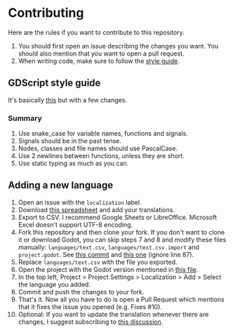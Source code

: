 # Contributing
Here are the rules if you want to contribute to this repository.

1. You should first open an issue describing the changes you want. You should also mention that you want to open a pull request.
2. When writing code, make sure to follow the [style guide](#gdscript-style-guide).

## GDScript style guide
It's basically [this](https://docs.godotengine.org/en/3.6/tutorials/scripting/gdscript/gdscript_styleguide.html) but with a few changes.

### Summary 
1. Use snake_case for variable names, functions and signals.
2. Signals should be in the past tense.
3. Nodes, classes and file names should use PascalCase.
4. Use 2 newlines between functions, unless they are short.
5. Use static typing as much as you can.

## Adding a new language
1. Open an issue with the `localization` label.
3. Download [this spreadsheet](https://docs.google.com/spreadsheets/d/1VEE4aROwNFXsZTRbMOShlv2E8XcYVBYYEVsRbFYKBog/edit?usp=sharing) and add your translations.
4. Export to CSV. I recommend Google Sheets or LibreOffice. Microsoft Excel doesn't support UTF-8 encoding.
5. Fork this repository and then clone your fork. If you don't want to clone it or download Godot, you can skip steps 7 and 8 and modify these files manually: `languages/text.csv`, `languages/text.csv.import` and `project.godot`. See [this commit](https://github.com/pattlebass/Music-DJ/commit/0f731ceb8ef40bb3e9e6b50cb445cd1630486db5) and [this one](https://github.com/pattlebass/Music-DJ/commit/1951c9809aba8a980f3357f04870d24ce758394e) (ignore line 87).
6. Replace `languages/text.csv` with the file you exported.
7. Open the project with the Godot version mentioned in [this file](https://github.com/pattlebass/Music-DJ/blob/main/android/.build_version).
8. In the top left, Project > Project Settings > Localization > Add > Select the language you added.
9. Commit and push the changes to your fork.
10. That's it. Now all you have to do is open a Pull Request which mentions that it fixes the issue you opened (e.g. Fixes #10).
11. Optional: If you want to update the translation whenever there are changes, I suggest subscribing to [this discussion](https://github.com/pattlebass/Music-DJ/discussions/9).
